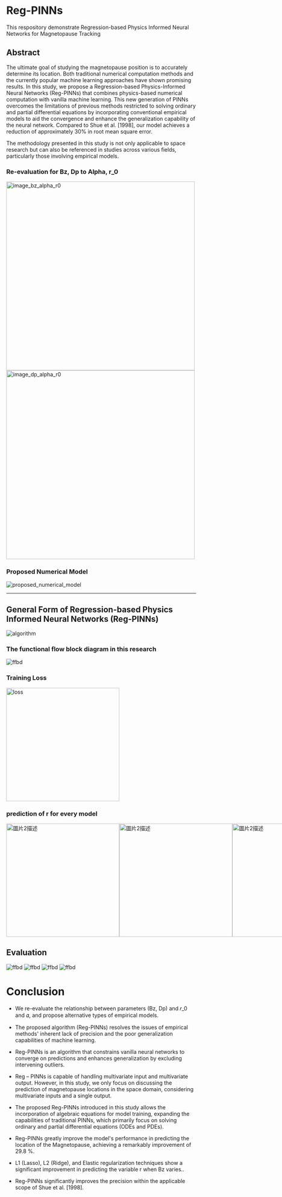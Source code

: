 # Reg-PINNs
This respository demonstrate Regression-based Physics Informed Neural Networks for Magnetopause Tracking

## Abstract
The ultimate goal of studying the magnetopause position is to accurately determine its location. Both traditional numerical computation methods and the currently popular machine learning approaches have shown promising results. In this study, we propose a Regression-based Physics-Informed Neural Networks (Reg-PINNs) that combines physics-based numerical computation with vanilla machine learning. This new generation of PINNs overcomes the limitations of previous methods restricted to solving ordinary and partial differential equations by incorporating conventional empirical models to aid the convergence and enhance the generalization capability of the neural network. Compared to Shue et al. [1998], our model achieves a reduction of approximately 30% in root mean square error.

The methodology presented in this study is not only applicable to space research but can also be referenced in studies across various fields, particularly those involving empirical models.

### Re-evaluation for Bz, Dp to Alpha, r_0
<img src="Image/image_alpha_r0_bz.png" alt="image_bz_alpha_r0" width="500">

<img src="Image/image_alpha_r0_bz.png" alt="image_dp_alpha_r0" width="500">

### Proposed Numerical Model
<img src="Image/proposed_numerical.jpg" alt="proposed_numerical_model">

-------------------------------------------------------------------------------------
## General Form of Regression-based Physics Informed Neural Networks (Reg-PINNs)
<img src="Image/recised_algorithm.png" alt="algorithm">


### The functional flow block diagram in this research
<img src="Image/proposed_algorithm_ffbd.jpg" alt="ffbd">

### Training Loss
<img src="Image/training_loss.png" alt="loss" width="300">


### prediction of r for every model
<div style="display: flex; align-items: center;">
  <img src="Image/image_shue.png" alt="圖片2描述" style="width: 300px; height: auto;">
  <img src="Image/image_proposed.png" alt="圖片2描述" style="width: 300px; height: auto;">
  <img src="Image/image_nn.png" alt="圖片2描述" style="width: 300px; height: auto;">
  <img src="Image/image_pinn_shue.png" alt="圖片1描述" style="width: 300px; height: auto;">
  <img src="Image/image_pinn_hou.png" alt="圖片2描述" style="width: 300px; height: auto;">
</div>


## Evaluation
<img src="Image/image_appli.png" alt="ffbd">

<img src="Image/iamge_bz.png" alt="ffbd">

<img src="Image/image_dp.png" alt="ffbd">

<img src="Image/image_angle.png" alt="ffbd">


# Conclusion
- We re-evaluate the relationship between parameters (Bz, Dp) and 𝑟_0   and 𝛼, and propose alternative types of empirical models.

- The proposed algorithm (Reg-PINNs) resolves the issues of empirical methods' inherent lack of precision and the poor generalization capabilities of machine learning.


- Reg-PINNs is an algorithm that constrains vanilla neural networks to converge on predictions and enhances generalization by excluding intervening outliers.

- Reg – PINNs is capable of handling multivariate input and multivariate output. However, in this study, we only focus on discussing the prediction of magnetopause locations in the space domain, considering multivariate inputs and a single output.

- The proposed Reg-PINNs introduced in this study allows the incorporation of algebraic equations for model training, expanding the capabilities of traditional PINNs, which primarily focus on solving ordinary and partial differential equations (ODEs and PDEs).

- Reg-PINNs greatly improve the model's performance in predicting the location of the Magnetopause, achieving a remarkably improvement of 29.8 %.

- L1 (Lasso), L2 (Ridge), and Elastic regularization techniques show a significant improvement in predicting the variable r when Bz varies..

- Reg-PINNs significantly improves the precision within the applicable scope of Shue et al. [1998].

